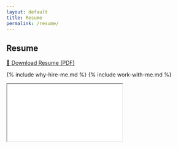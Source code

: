 ```yaml
---
layout: default
title: Resume
permalink: /resume/
---
```


## Resume

[📄 Download Resume (PDF)](/assets/resume.pdf)

{% include why-hire-me.md %}
{% include work-with-me.md %}

<div class="pdf-desktop">
  <iframe
    src="/assets/resume.pdf"
    class="pdf-frame"
    title="Aya Gare Resume"
  ></iframe>
</div>
